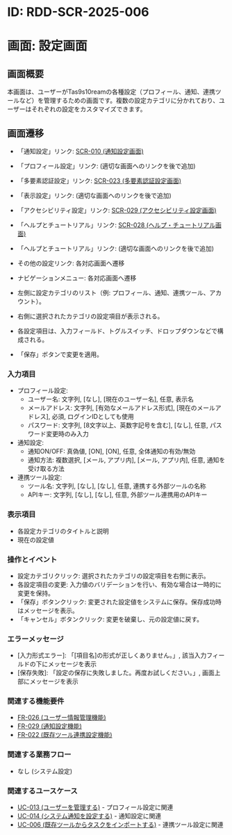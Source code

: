 # ID: RDD-SCR-2025-006

# 画面: 設定画面

## 画面概要

本画面は、ユーザーがTas9s10reamの各種設定（プロフィール、通知、連携ツールなど）を管理するための画面です。複数の設定カテゴリに分かれており、ユーザーはそれぞれの設定をカスタマイズできます。

## 画面遷移

- 「通知設定」リンク:
  [SCR-010 (通知設定画面)](../screens/scr-010-notification-settings-screen.md)
- 「プロフィール設定」リンク: (適切な画面へのリンクを後で追加)
- 「多要素認証設定」リンク:
  [SCR-023 (多要素認証設定画面)](../screens/scr-023-multi-factor-authentication-settings-screen.md)
- 「表示設定」リンク: (適切な画面へのリンクを後で追加)
- 「アクセシビリティ設定」リンク:
  [SCR-029 (アクセシビリティ設定画面)](../screens/scr-029-accessibility-settings-screen.md)
- 「ヘルプとチュートリアル」リンク:
  [SCR-028 (ヘルプ・チュートリアル画面)](../screens/scr-028-help-tutorial-screen.md)
- 「ヘルプとチュートリアル」リンク: (適切な画面へのリンクを後で追加)
- その他の設定リンク: 各対応画面へ遷移
- ナビゲーションメニュー: 各対応画面へ遷移

- 左側に設定カテゴリのリスト（例: プロフィール、通知、連携ツール、アカウント）。
- 右側に選択されたカテゴリの設定項目が表示される。
- 各設定項目は、入力フィールド、トグルスイッチ、ドロップダウンなどで構成される。
- 「保存」ボタンで変更を適用。

### 入力項目

- プロフィール設定:
  - ユーザー名: 文字列, [なし], [現在のユーザー名], 任意, 表示名
  - メールアドレス: 文字列, [有効なメールアドレス形式],
    [現在のメールアドレス], 必須, ログインIDとしても使用
  - パスワード: 文字列, [8文字以上、英数字記号を含む],
    [なし], 任意, パスワード変更時のみ入力
- 通知設定:
  - 通知ON/OFF: 真偽値, [ON], [ON], 任意, 全体通知の有効/無効
  - 通知方法: 複数選択, [メール, アプリ内], [メール,
    アプリ内], 任意, 通知を受け取る方法
- 連携ツール設定:
  - ツール名: 文字列, [なし], [なし], 任意, 連携する外部ツールの名称
  - APIキー: 文字列, [なし], [なし], 任意, 外部ツール連携用のAPIキー

### 表示項目

- 各設定カテゴリのタイトルと説明
- 現在の設定値

### 操作とイベント

- 設定カテゴリクリック: 選択されたカテゴリの設定項目を右側に表示。
- 各設定項目の変更: 入力値のバリデーションを行い、有効な場合は一時的に変更を保持。
- 「保存」ボタンクリック: 変更された設定値をシステムに保存。保存成功時はメッセージを表示。
- 「キャンセル」ボタンクリック: 変更を破棄し、元の設定値に戻す。

### エラーメッセージ

- [入力形式エラー]: 「[項目名]の形式が正しくありません。」, 該当入力フィールドの下にメッセージを表示
- [保存失敗]: 「設定の保存に失敗しました。再度お試しください。」, 画面上部にメッセージを表示

### 関連する機能要件

- [FR-026 (ユーザー情報管理機能)](../functional-requirements/fr-026-user-information-management-function.md)
- [FR-029 (通知設定機能)](../functional-requirements/fr-029-notification-settings-function.md)
- [FR-022 (既存ツール連携設定機能)](../functional-requirements/fr-022-external-tool-integration-settings-function.md)

### 関連する業務フロー

- なし (システム設定)

### 関連するユースケース

- [UC-013 (ユーザーを管理する)](../use-cases/uc-013-manage-users.md) - プロフィール設定に関連
- [UC-014 (システム通知を設定する)](../use-cases/uc-014-configure-notifications.md) - 通知設定に関連
- [UC-006 (既存ツールからタスクをインポートする)](../use-cases/uc-006-import-tasks-from-existing-tool.md) - 連携ツール設定に関連
